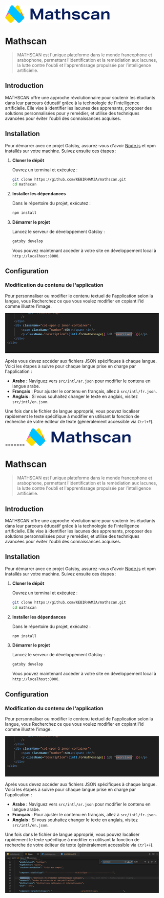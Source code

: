 ![Mathscan](src/images/accueil-images/logo.png)

# Mathscan

> MATHSCAN est l'unique plateforme dans le monde francophone et arabophone, permettant l'identification et la remédiation aux lacunes, la lutte contre l'oubli et l'apprentissage propulsée par l’intelligence artificielle.

## Introduction

MATHSCAN offre une approche révolutionnaire pour soutenir les étudiants dans leur parcours éducatif grâce à la technologie de l'intelligence artificielle. Elle vise à identifier les lacunes des apprenants, proposer des solutions personnalisées pour y remédier, et utilise des techniques avancées pour éviter l'oubli des connaissances acquises.

## Installation

Pour démarrer avec ce projet Gatsby, assurez-vous d'avoir [Node.js](https://nodejs.org/) et npm installés sur votre machine. Suivez ensuite ces étapes :

1. **Cloner le dépôt**

    Ouvrez un terminal et exécutez :

    ```sh
    git clone https://github.com/KEBIRHAMZA/mathscan.git
    cd mathscan
    ```

2. **Installer les dépendances**

    Dans le répertoire du projet, exécutez :

    ```sh
    npm install
    ```

3. **Démarrer le projet**

    Lancez le serveur de développement Gatsby :

    ```sh
    gatsby develop
    ```

    Vous pouvez maintenant accéder à votre site en développement local à `http://localhost:8000`.

## Configuration

### Modification du contenu de l'application

Pour personnaliser ou modifier le contenu textuel de l'application selon la langue, vous Recherchez ce que vous voulez modifier en copiant l'id comme illustre l'image.

![rechercher](src/images/rechercher_proprieter.PNG)

Aprés vous devez accéder aux fichiers JSON spécifiques à chaque langue. Voici les étapes à suivre pour chaque langue prise en charge par l'application :

- **Arabe** : Naviguez vers `src/intl/ar.json` pour modifier le contenu en langue arabe.
- **Français** : Pour ajuster le contenu en français, allez à `src/intl/fr.json`.
- **Anglais** : Si vous souhaitez changer le texte en anglais, visitez `src/intl/en.json`.

Une fois dans le fichier de langue approprié, vous pouvez localiser rapidement le texte spécifique à modifier en utilisant la fonction de recherche de votre éditeur de texte (généralement accessible via `Ctrl+F`).

=======
![Mathscan](src/images/accueil-images/logo.png)

# Mathscan

> MATHSCAN est l'unique plateforme dans le monde francophone et arabophone, permettant l'identification et la remédiation aux lacunes, la lutte contre l'oubli et l'apprentissage propulsée par l’intelligence artificielle.

## Introduction

MATHSCAN offre une approche révolutionnaire pour soutenir les étudiants dans leur parcours éducatif grâce à la technologie de l'intelligence artificielle. Elle vise à identifier les lacunes des apprenants, proposer des solutions personnalisées pour y remédier, et utilise des techniques avancées pour éviter l'oubli des connaissances acquises.

## Installation

Pour démarrer avec ce projet Gatsby, assurez-vous d'avoir [Node.js](https://nodejs.org/) et npm installés sur votre machine. Suivez ensuite ces étapes :

1. **Cloner le dépôt**

    Ouvrez un terminal et exécutez :

    ```sh
    git clone https://github.com/KEBIRHAMZA/mathscan.git
    cd mathscan
    ```

2. **Installer les dépendances**

    Dans le répertoire du projet, exécutez :

    ```sh
    npm install
    ```

3. **Démarrer le projet**

    Lancez le serveur de développement Gatsby :

    ```sh
    gatsby develop
    ```

    Vous pouvez maintenant accéder à votre site en développement local à `http://localhost:8000`.

## Configuration

### Modification du contenu de l'application

Pour personnaliser ou modifier le contenu textuel de l'application selon la langue, vous Recherchez ce que vous voulez modifier en copiant l'id comme illustre l'image.

![rechercher](src/images/rechercher_proprieter.PNG)

Aprés vous devez accéder aux fichiers JSON spécifiques à chaque langue. Voici les étapes à suivre pour chaque langue prise en charge par l'application :

- **Arabe** : Naviguez vers `src/intl/ar.json` pour modifier le contenu en langue arabe.
- **Français** : Pour ajuster le contenu en français, allez à `src/intl/fr.json`.
- **Anglais** : Si vous souhaitez changer le texte en anglais, visitez `src/intl/en.json`.

Une fois dans le fichier de langue approprié, vous pouvez localiser rapidement le texte spécifique à modifier en utilisant la fonction de recherche de votre éditeur de texte (généralement accessible via `Ctrl+F`).

![Utiliser Ctrl+F pour rechercher](src/images/trouver.PNG)